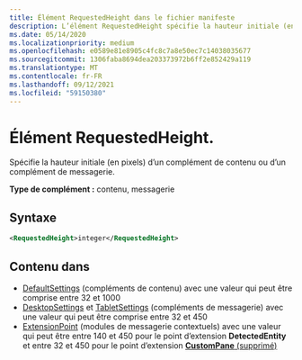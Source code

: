 ```yaml
---
title: Élément RequestedHeight dans le fichier manifeste
description: L’élément RequestedHeight spécifie la hauteur initiale (en pixels) d’un contenu ou d’un module de messagerie.
ms.date: 05/14/2020
ms.localizationpriority: medium
ms.openlocfilehash: e0589e81e8905c4fc8c7a8e50ec7c14038035677
ms.sourcegitcommit: 1306faba8694dea203373972b6ff2e852429a119
ms.translationtype: MT
ms.contentlocale: fr-FR
ms.lasthandoff: 09/12/2021
ms.locfileid: "59150380"
---
```

# <a name="requestedheight-element"></a>Élément RequestedHeight.

Spécifie la hauteur initiale (en pixels) d’un complément de contenu ou d’un complément de messagerie.

**Type de complément :** contenu, messagerie

## <a name="syntax"></a>Syntaxe

```XML
<RequestedHeight>integer</RequestedHeight>
```

## <a name="contained-in"></a>Contenu dans

- [DefaultSettings](defaultsettings.md) (compléments de contenu) avec une valeur qui peut être comprise entre 32 et 1000
- [DesktopSettings](desktopsettings.md) et [TabletSettings](tabletsettings.md) (compléments de messagerie) avec une valeur qui peut être comprise entre 32 et 450
- [ExtensionPoint](extensionpoint.md) (modules de messagerie contextuels) avec une valeur qui peut être entre 140 et 450 pour le point d’extension **DetectedEntity** et entre 32 et 450 pour le point d’extension [ **CustomPane** (supprimé)](https://developer.microsoft.com/outlook/blogs/make-your-add-ins-available-in-the-office-ribbon/)
